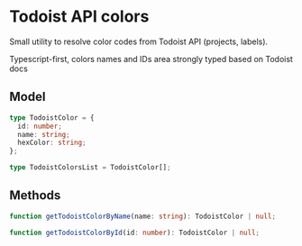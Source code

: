 # Todoist API colors

Small utility to resolve color codes from Todoist API (projects, labels).

Typescript-first, colors names and IDs area strongly typed based on Todoist docs

## Model

```typescript
type TodoistColor = {
  id: number;
  name: string;
  hexColor: string;
};

type TodoistColorsList = TodoistColor[];
```

## Methods

```typescript
function getTodoistColorByName(name: string): TodoistColor | null;

function getTodoistColorById(id: number): TodoistColor | null;
```